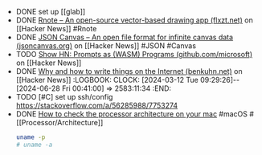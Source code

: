 - DONE set up [[glab]]
- DONE [Rnote – An open-source vector-based drawing app (flxzt.net)](https://news.ycombinator.com/item?id=39671212) on [[Hacker News]] #Rnote
- DONE [JSON Canvas – An open file format for infinite canvas data (jsoncanvas.org)](https://news.ycombinator.com/item?id=39670922) on [[Hacker News]] #JSON #Canvas
- TODO [Show HN: Prompts as (WASM) Programs (github.com/microsoft)](https://news.ycombinator.com/item?id=39670665) on [[Hacker News]]
- DONE [Why and how to write things on the Internet (benkuhn.net)](https://news.ycombinator.com/item?id=39674394) on [[Hacker News]]
  :LOGBOOK:
  CLOCK: [2024-03-12 Tue 09:29:26]--[2024-06-28 Fri 00:41:00] =>  2583:11:34
  :END:
- TODO [#C] set up ssh/config
  https://stackoverflow.com/a/56285988/7753274
- DONE [How to check the processor architecture on your mac](https://medium.com/@donald.murillo07/how-to-check-the-processor-architecture-on-your-mac-541829ec2d5f) #macOS #[[Processor/Architecture]]
  ```bash
  uname -p
  # uname -a
  ```